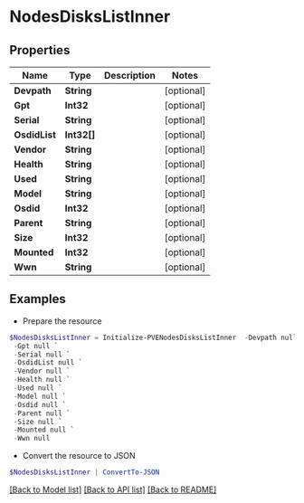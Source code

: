 # NodesDisksListInner
## Properties

Name | Type | Description | Notes
------------ | ------------- | ------------- | -------------
**Devpath** | **String** |  | [optional] 
**Gpt** | **Int32** |  | [optional] 
**Serial** | **String** |  | [optional] 
**OsdidList** | **Int32[]** |  | [optional] 
**Vendor** | **String** |  | [optional] 
**Health** | **String** |  | [optional] 
**Used** | **String** |  | [optional] 
**Model** | **String** |  | [optional] 
**Osdid** | **Int32** |  | [optional] 
**Parent** | **String** |  | [optional] 
**Size** | **Int32** |  | [optional] 
**Mounted** | **Int32** |  | [optional] 
**Wwn** | **String** |  | [optional] 

## Examples

- Prepare the resource
```powershell
$NodesDisksListInner = Initialize-PVENodesDisksListInner  -Devpath null `
 -Gpt null `
 -Serial null `
 -OsdidList null `
 -Vendor null `
 -Health null `
 -Used null `
 -Model null `
 -Osdid null `
 -Parent null `
 -Size null `
 -Mounted null `
 -Wwn null
```

- Convert the resource to JSON
```powershell
$NodesDisksListInner | ConvertTo-JSON
```

[[Back to Model list]](../README.md#documentation-for-models) [[Back to API list]](../README.md#documentation-for-api-endpoints) [[Back to README]](../README.md)

